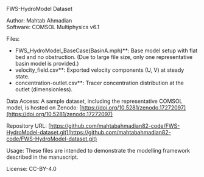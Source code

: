 FWS-HydroModel Dataset

Author: Mahtab Ahmadian  
Software: COMSOL Multiphysics v6.1  

Files:
- FWS_HydroModel_BaseCase(BasinA.mph)**: Base model setup with flat bed and no obstruction. (Due to large file size, only one representative basin model is provided.)
- velocity_field.csv**: Exported velocity components (U, V) at steady state.
- concentration-outlet.csv**: Tracer concentration distribution at the outlet (dimensionless).

Data Access:
A sample dataset, including the representative COMSOL model, is hosted on Zenodo: 
[https://doi.org/10.5281/zenodo.17272097](https://doi.org/10.5281/zenodo.17272097)

Repository URL:
[https://github.com/mahtabahmadian82-code/FWS-HydroModel-dataset.git](https://github.com/mahtabahmadian82-code/FWS-HydroModel-dataset.git)

Usage:
These files are intended to demonstrate the modelling framework described in the manuscript.

 License: CC-BY-4.0

